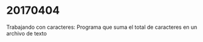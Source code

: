 # 20170404
Trabajando con caracteres: Programa que suma el total de caracteres en un archivo de texto
